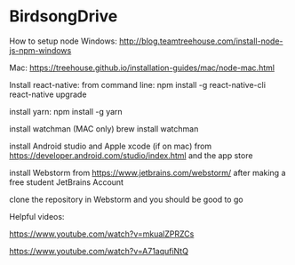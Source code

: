 # BirdsongDrive

How to setup node
Windows:
http://blog.teamtreehouse.com/install-node-js-npm-windows

Mac:
https://treehouse.github.io/installation-guides/mac/node-mac.html


Install react-native:
from command line: 
npm install -g react-native-cli
react-native upgrade


install yarn:
npm install -g yarn

install watchman (MAC only)
brew install watchman

install Android studio and Apple xcode (if on mac) from https://developer.android.com/studio/index.html and the app store

install Webstorm from https://www.jetbrains.com/webstorm/ after making a free student JetBrains Account

clone the repository in Webstorm and you should be good to go

Helpful videos:

https://www.youtube.com/watch?v=mkualZPRZCs

https://www.youtube.com/watch?v=A71aqufiNtQ



